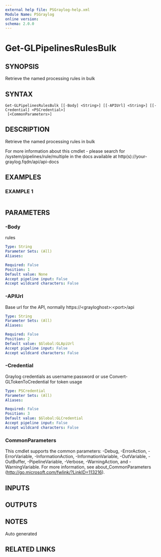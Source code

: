 ```yaml
---
external help file: PSGraylog-help.xml
Module Name: PSGraylog
online version:
schema: 2.0.0
---
```


# Get-GLPipelinesRulesBulk

## SYNOPSIS
Retrieve the named processing rules in bulk

## SYNTAX

```
Get-GLPipelinesRulesBulk [[-Body] <String>] [[-APIUrl] <String>] [[-Credential] <PSCredential>]
 [<CommonParameters>]
```

## DESCRIPTION
Retrieve the named processing rules in bulk


For more information about this cmdlet - please search for /system/pipelines/rule/multiple in the docs available at http(s)://your-graylog.fqdn/api/api-docs

## EXAMPLES

### EXAMPLE 1
```

```

## PARAMETERS

### -Body
rules

```yaml
Type: String
Parameter Sets: (All)
Aliases:

Required: False
Position: 1
Default value: None
Accept pipeline input: False
Accept wildcard characters: False
```

### -APIUrl
Base url for the API, normally https://\<grayloghost\>:\<port\>/api

```yaml
Type: String
Parameter Sets: (All)
Aliases:

Required: False
Position: 2
Default value: $Global:GLApiUrl
Accept pipeline input: False
Accept wildcard characters: False
```

### -Credential
Graylog credentials as username:password or use Convert-GLTokenToCredential for token usage

```yaml
Type: PSCredential
Parameter Sets: (All)
Aliases:

Required: False
Position: 3
Default value: $Global:GLCredential
Accept pipeline input: False
Accept wildcard characters: False
```

### CommonParameters
This cmdlet supports the common parameters: -Debug, -ErrorAction, -ErrorVariable, -InformationAction, -InformationVariable, -OutVariable, -OutBuffer, -PipelineVariable, -Verbose, -WarningAction, and -WarningVariable. For more information, see about_CommonParameters (http://go.microsoft.com/fwlink/?LinkID=113216).

## INPUTS

## OUTPUTS

## NOTES
Auto generated

## RELATED LINKS
